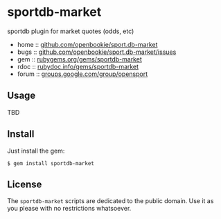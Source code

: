 # sportdb-market

sportdb plugin for market quotes (odds, etc)

* home  :: [github.com/openbookie/sport.db-market](https://github.com/openbookie/sport.db-market)
* bugs  :: [github.com/openbookie/sport.db-market/issues](https://github.com/openbookie/sport.db-market/issues)
* gem   :: [rubygems.org/gems/sportdb-market](https://rubygems.org/gems/sportdb-market)
* rdoc  :: [rubydoc.info/gems/sportdb-market](http://rubydoc.info/gems/sportdb-market)
* forum :: [groups.google.com/group/opensport](https://groups.google.com/group/opensport)


## Usage

TBD


## Install

Just install the gem:

    $ gem install sportdb-market


## License

The `sportdb-market` scripts are dedicated to the public domain.
Use it as you please with no restrictions whatsoever.